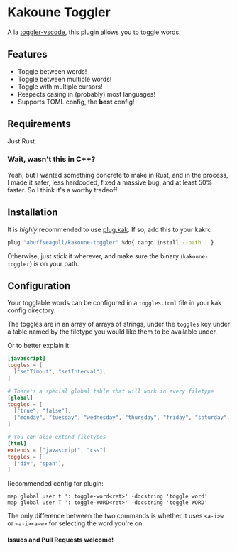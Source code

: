 # Kakoune Toggler

A la [toggler-vscode](https://github.com/HiDeoo/toggler-vscode),
this plugin allows you to toggle words.

## Features

- Toggle between words!
- Toggle between multiple words!
- Toggle with multiple cursors!
- Respects casing in (probably) most languages!
- Supports TOML config, the **best** config!

## Requirements

Just Rust.

### Wait, wasn't this in C++?

Yeah, but I wanted something concrete to make in Rust, and in the process,
I made it safer, less hardcoded, fixed a massive bug, and at least 50% faster.
So I think it's a worthy tradeoff.

## Installation

It is _highly_ recommended to use [plug.kak](https://gitlab.com/andreyorst/plug.kak).
If so, add this to your kakrc

```sh
plug "abuffseagull/kakoune-toggler" %do{ cargo install --path . }
```

Otherwise, just stick it wherever, and make sure the binary (`kakoune-toggler`) is on your path.

## Configuration

Your togglable words can be configured in a `toggles.toml` file in your kak config directory.

The toggles are in an array of arrays of strings,
under the `toggles` key under a table named by the filetype you would like them to be available under.

Or to better explain it:

```toml
[javascript]
toggles = [
  ["setTimout", "setInterval"],
]

# There's a special global table that will work in every filetype
[global]
toggles = [
  ["true", "false"],
  ["monday", "tuesday", "wednesday", "thursday", "friday", "saturday", "sunday"],
]

# You can also extend filetypes
[html]
extends = ["javascript", "css"]
toggles = [
  ["div", "span"],
]
```

Recommended config for plugin:

```
map global user t ': toggle-word<ret>' -docstring 'toggle word'
map global user T ': toggle-WORD<ret>' -docstring 'toggle WORD'
```

The only difference between the two commands is whether it uses `<a-i>w` or `<a-i><a-w>` for selecting the word you're on.

#### Issues and Pull Requests welcome!
